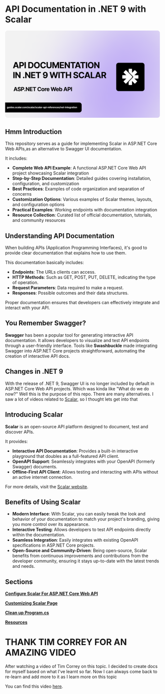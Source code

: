 # API Documentation in .NET 9 with Scalar

![scalar-with-dotnet-image](/assets/scalar-with-dotnet-image.png)

## Hmm Introduction

This repository serves as a guide for implementing Scalar in ASP.NET Core Web APIs,as an alternative to Swagger UI documentation. 

It includes:

- **Complete Web API Example**: A functional ASP.NET Core Web API project showcasing Scalar integration
- **Step-by-Step Documentation**: Detailed guides covering installation, configuration, and customization
- **Best Practices**: Examples of code organization and separation of concerns
- **Customization Options**: Various examples of Scalar themes, layouts, and configuration options
- **Practical Examples**: Working endpoints with documentation integration
- **Resource Collection**: Curated list of official documentation, tutorials, and community resources

## Understanding API Documentation

When building APIs (Application Programming Interfaces), it's good to provide clear documentation that explains how to use them. 

This documentation basically includes:

- **Endpoints**: The URLs clients can access.
- **HTTP Methods**: Such as GET, POST, PUT, DELETE, indicating the type of operation.
- **Request Parameters**: Data required to make a request.
- **Responses**: Possible outcomes and their data structures.

Proper documentation ensures that developers can effectively integrate and interact with your API.

## You Remember Swagger? 

**Swagger** has been a popular tool for generating interactive API documentation. It allows developers to visualize and test API endpoints through a user-friendly interface. Tools like **Swashbuckle** made integrating Swagger into ASP.NET Core projects straightforward, automating the creation of interactive API docs.

## Changes in .NET 9

With the release of .NET 9, Swagger UI is no longer included by default in ASP.NET Core Web API projects. Which was kinda like "What do we do now?" Well this is the purpose of this repo. There are many alternatives. I saw a lot of videos related to [Scalar](https://guides.scalar.com/scalar/introduction), so I thought lets get into that

## Introducing Scalar

**Scalar** is an open-source API platform designed to document, test and discover APIs. 

It provides:

- **Interactive API Documentation**: Provides a built-in interactive playground that doubles as a full-featured API client.
- **OpenAPI Support**: Seamlessly integrates with your OpenAPI (formerly Swagger) documents.
- **Offline-First API Client**: Allows testing and interacting with APIs without an active internet connection.

For more details, visit the [Scalar website](https://scalar.com/).

## Benefits of Using Scalar

- **Modern Interface**: With Scalar, you can easily tweak the look and behavior of your documentation to match your project's branding, giving you more control over its appearance.
- **Interactive Testing**: Allows developers to test API endpoints directly within the documentation.
- **Seamless Integration**: Easily integrates with existing OpenAPI specifications in ASP.NET Core projects.
- **Open-Source and Community-Driven**: Being open-source, Scalar benefits from continuous improvements and contributions from the developer community, ensuring it stays up-to-date with the latest trends and needs.

## Sections

**[Configure Scalar For ASP.NET Core Web API](/docs/add-scalar-to-web-api.md)** 


**[Customizing Scalar Page](/docs/customize-scalar-page.md)**


**[Clean up Program.cs](/docs/clean-up-program-cs.md)**


**[Resources](/docs/resources.md)**


# THANK TIM CORREY FOR AN AMAZING VIDEO
After watching a video of Tim Correy on this topic. I decided to create docs for myself based on what I've learnt so far. Now I can always come back to re-learn and add more to it as I learn more on this topic

You can find this video [here]((/docs/resources.md)).
